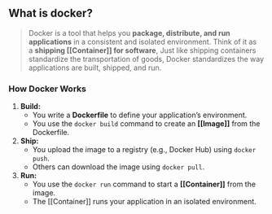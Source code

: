 ## What is docker?

>Docker is a tool that helps you **package, distribute, and run applications** in a consistent and isolated environment. Think of it as a **shipping [[Container]] for software**, Just like shipping containers standardize the transportation of goods, Docker standardizes the way applications are built, shipped, and run.

### **How Docker Works**
1. **Build:**
    - You write a **Dockerfile** to define your application’s environment.
    - You use the `docker build` command to create an **[[Image]]** from the Dockerfile.
2. **Ship:**
    - You upload the image to a registry (e.g., Docker Hub) using `docker push`.
    - Others can download the image using `docker pull`.
3. **Run:**
    - You use the `docker run` command to start a **[[Container]]** from the image.
    - The [[Container]] runs your application in an isolated environment.